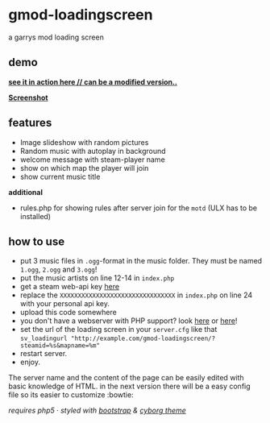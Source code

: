 gmod-loadingscreen
==================

a garrys mod loading screen

## demo

**[see it in action here // can be a modified version..](http://gabrielw.de/gmod/?steamid=76561198051267973&mapname=test)**

**[Screenshot](http://i.imgur.com/kdmSZ18.png)**

## features

- Image slideshow with random pictures
- Random music with autoplay in background
- welcome message with steam-player name
- show on which map the player will join
- show current music title

**additional**
- rules.php for showing rules after server join for the `motd` (ULX has to be installed)


## how to use

* put 3 music files in `.ogg`-format in the music folder. They must be named `1.ogg`, `2.ogg` and `3.ogg`!
* put the music artists on line 12-14 in `index.php`
* get a steam web-api key [here](http://steamcommunity.com/dev/apikey)
* replace the `XXXXXXXXXXXXXXXXXXXXXXXXXXXXXXXX` in `index.php` on line 24 with your personal api key.
* upload this code somewhere
 * you don't have a webserver with PHP support? look [here](http://www.000webhost.com/) or [here](http://www.square7.ch/)!
* set the url of the loading screen in your `server.cfg` like that `sv_loadingurl "http://example.com/gmod-loadingscreen/?steamid=%s&mapname=%m"`
* restart server.
* enjoy.

The server name and the content of the page can be easily edited with basic knowledge of HTML. in the next version there will be a easy config file so its easier to customize :bowtie:

_requires php5_ &middot; _styled with [bootstrap](http://getbootstrap.com/) & [cyborg theme](http://bootswatch.com/cyborg/)_





